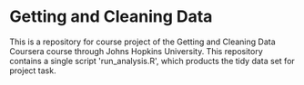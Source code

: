 Getting and Cleaning Data
=========================

This is a repository for course project of the Getting and Cleaning Data Coursera course through Johns Hopkins University. This repository contains a single script 'run_analysis.R', which products the tidy data set for project task. 

